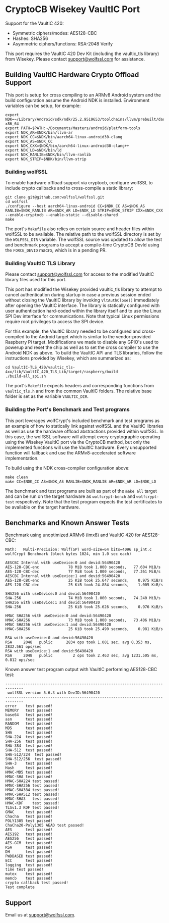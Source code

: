 # CryptoCB Wisekey VaultIC Port

Support for the VaultIC 420:
 - Symmetric ciphers/modes: AES128-CBC
 - Hashes: SHA256
 - Asymmetric ciphers/functions: RSA-2048 Verify

This port requires the VaultIC 420 Dev Kit (including the vaultic_tls library) from Wisekey.  Please contact support@wolfssl.com for assistance.

## Building VaultIC Hardware Crypto Offload Support

This port is setup for cross compiling to an ARMv8 Android system and the build configuration assume the Android NDK is installed.  Environment variables can be setup, for example:

```
export NDK=~/Library/Android/sdk/ndk/25.2.9519653/toolchains/llvm/prebuilt/darwin-x86_64
export PATH=$PATH:~/Documents/Masters/android/platform-tools
export NDK_AR=$NDK/bin/llvm-ar
export NDK_CC=$NDK/bin/aarch64-linux-android30-clang
export NDK_AS=$NDK_CC
export NDK_CXX=$NDK/bin/aarch64-linux-android30-clang++
export NDK_LD=$NDK/bin/ld
export NDK_RANLIB=$NDK/bin/llvm-ranlib
export NDK_STRIP=$NDK/bin/llvm-strip
```

### Building wolfSSL

To enable hardware offload support via cryptocb, configure wolfSSL to include crypto callbacks and to cross-compile a static library:

```
git clone git@github.com:wolfssl/wolfssl.git
cd wolfssl
./configure --host aarch64-linux-android CC=$NDK_CC AS=$NDK_AS RANLIB=$NDK_RANLIB AR=$NDK_AR LD=$NDK_LD STRIP=$NDK_STRIP CXX=$NDK_CXX  --enable-cryptocb --enable-static --disable-shared
make 
```

The port's `Makefile` also relies on certain source and header files within wolfSSL to be available.  The relative path to the wolfSSL directory is set by the `WOLFSSL_DIR` variable.  The wolfSSL source was updated to allow the test and benchmark programs to accept a compile-time CryptoCB DevId using the `FORCE_DEVID` macro, which is in a pending PR.

### Building VaultIC TLS Library

Please contact support@wolfssl.com for access to the modified VaultIC library files used for this port.

This port has modified the Wisekey provided vaultic_tls library to attempt to cancel authentication during startup in case a previous session ended without closing the VaultIC library by invoking `VltAuthClose()` immediately after opening the VaultIC interface.  The library is statically configured with user authentication hard-coded within the library itself and to use the Linux SPI Dev interface for communications.  Note that typical Linux permissions require root privileges to access the SPI device. 

For this example, the VaultIC library needed to be configured and cross-compiled to the Android target which is similar to the vendor-provided Raspberry Pi target.  Modifications we made to disable any GPIO's used to powerup and reset the chip as well as to set the cross compiler to use the Android NDK as above.  To build the VaultIC API and TLS libraries, follow the instructions provided by Wisekey, which are summarized as:

```
cd VaultIC-TLS_420/vaultic_tls-4xx/lib/VaultIC_420_TLS_Lib/target/raspberry/build
./build-all_spi.sh
```

The port's `Makefile` expects headers and corresponding functions from `vaultic_tls.h` and from the common VaultIC folders.  The relative base folder is set as the variable `VAULTIC_DIR`. 

### Building the Port's Benchmark and Test programs

This port leverages wolfCrypt's included benchmark and test programs as an example of how to statically link against wolfSSL and the VaultIC libraries as well as use the hardware offload abstractions provided within wolfSSL.  In this case, the wolfSSL software will attempt every cryptographic operating using the Wisekey VaultIC port via the CryptoCB method, but only the implemented functions will use the VaultIC hardware.  Every unsupported function will fallback and use the ARMv8-accelerated software implementation.

To build using the NDK cross-compiler configuration above:

```
make clean
make CC=$NDK_CC AS=$NDK_AS RANLIB=$NDK_RANLIB AR=$NDK_AR LD=$NDK_LD
```

The benchmark and test programs are built as part of the `make all` target and can be run on the target hardware as `wolfcrypt-bench` and `wolfcrypt-test` respectively.  Note that the test program expects the test certificates to be available on the target hardware.

## Benchmarks and Known Answer Tests

Benchmark using unoptimized ARMv8 (imx8) and VaultIC 420 for AES128-CBC:

```
Math: 	Multi-Precision: Wolf(SP) word-size=64 bits=4096 sp_int.c
wolfCrypt Benchmark (block bytes 1024, min 1.0 sec each)

AESCBC Internal with useDevice:0 and devid:56490420
AES-128-CBC-enc             78 MiB took 1.000 seconds,   77.604 MiB/s
AES-128-CBC-dec             77 MiB took 1.000 seconds,   77.361 MiB/s
AESCBC Internal with useDevice:1 and devid:56490420
AES-128-CBC-enc             25 KiB took 25.647 seconds,    0.975 KiB/s
AES-128-CBC-dec             25 KiB took 24.884 seconds,    1.005 KiB/s

SHA256 with useDevice:0 and devid:56490420
SHA-256                     74 MiB took 1.000 seconds,   74.240 MiB/s
SHA256 with useDevice:1 and devid:56490420
SHA-256                     25 KiB took 25.626 seconds,    0.976 KiB/s

HMAC SHA256 with useDevice:0 and devid:56490420
HMAC-SHA256                 73 MiB took 1.000 seconds,   73.406 MiB/s
HMAC SHA256 with useDevice:1 and devid:56490420
HMAC-SHA256                 25 KiB took 25.490 seconds,    0.981 KiB/s

RSA with useDevice:0 and devid:56490420
RSA     2048   public      2834 ops took 1.001 sec, avg 0.353 ms, 2832.561 ops/sec
RSA with useDevice:1 and devid:56490420
RSA     2048   public         2 ops took 2.463 sec, avg 1231.505 ms, 0.812 ops/sec
```

Known answer test program output with VaultIC performing AES128-CBC test:

```
------------------------------------------------------------------------------
 wolfSSL version 5.6.3 with DevID:56490420
------------------------------------------------------------------------------
error    test passed!
MEMORY   test passed!
base64   test passed!
asn      test passed!
RANDOM   test passed!
MD5      test passed!
SHA      test passed!
SHA-224  test passed!
SHA-256  test passed!
SHA-384  test passed!
SHA-512  test passed!
SHA-512/224  test passed!
SHA-512/256  test passed!
SHA-3    test passed!
Hash     test passed!
HMAC-MD5 test passed!
HMAC-SHA test passed!
HMAC-SHA224 test passed!
HMAC-SHA256 test passed!
HMAC-SHA384 test passed!
HMAC-SHA512 test passed!
HMAC-SHA3   test passed!
HMAC-KDF    test passed!
TLSv1.3 KDF test passed!
GMAC     test passed!
Chacha   test passed!
POLY1305 test passed!
ChaCha20-Poly1305 AEAD test passed!
AES      test passed!
AES192   test passed!
AES256   test passed!
AES-GCM  test passed!
RSA      test passed!
DH       test passed!
PWDBASED test passed!
ECC      test passed!
logging  test passed!
time test passed!
mutex    test passed!
memcb    test passed!
crypto callback test passed!
Test complete
```

## Support

Email us at [support@wolfssl.com](mailto:support@wolfssl.com).
